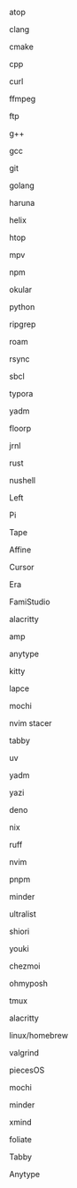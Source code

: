 atop

clang

cmake

cpp

curl

ffmpeg

ftp

g++

gcc

git

golang

haruna

helix

htop

mpv

npm

okular

python

ripgrep

roam

rsync

sbcl

typora

yadm

floorp

jrnl

rust

nushell

Left

Pi

Tape

Affine

Cursor

Era

FamiStudio

alacritty

amp

anytype

kitty

lapce

mochi

nvim stacer

tabby

uv

yadm

yazi

deno

nix

ruff

nvim

pnpm

minder

ultralist

shiori

youki

chezmoi

ohmyposh

tmux

alacritty

linux/homebrew

valgrind

piecesOS

mochi

minder

xmind

foliate

Tabby

Anytype